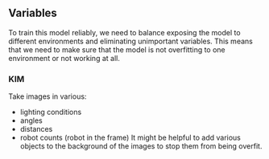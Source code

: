 ## Variables
To train this model reliably, we need to balance exposing the model to different environments and eliminating unimportant variables.
This means that we need to make sure that the model is not overfitting to one environment or not working at all.

### KIM
Take images in various:
- lighting conditions
- angles
- distances
- robot counts (robot in the frame)
It might be helpful to add various objects to the background of the images to stop them from being overfit.
